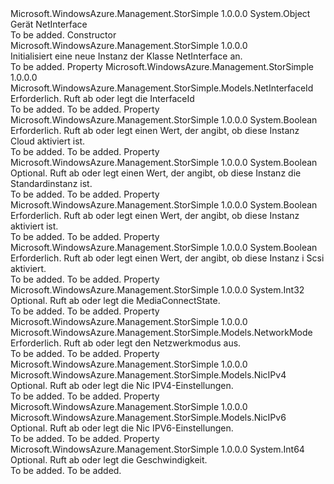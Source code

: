 <Type Name="NetInterface" FullName="Microsoft.WindowsAzure.Management.StorSimple.Models.NetInterface">
  <TypeSignature Language="C#" Value="public class NetInterface" />
  <TypeSignature Language="ILAsm" Value=".class public auto ansi beforefieldinit NetInterface extends System.Object" />
  <TypeSignature Language="DocId" Value="T:Microsoft.WindowsAzure.Management.StorSimple.Models.NetInterface" />
  <TypeSignature Language="VB.NET" Value="Public Class NetInterface" />
  <TypeSignature Language="F#" Value="type NetInterface = class" />
  <AssemblyInfo>
    <AssemblyName>Microsoft.WindowsAzure.Management.StorSimple</AssemblyName>
    <AssemblyVersion>1.0.0.0</AssemblyVersion>
  </AssemblyInfo>
  <Base>
    <BaseTypeName>System.Object</BaseTypeName>
  </Base>
  <Interfaces />
  <Docs>
    <summary>
            Gerät NetInterface
            </summary>
    <remarks>To be added.</remarks>
  </Docs>
  <Members>
    <Member MemberName=".ctor">
      <MemberSignature Language="C#" Value="public NetInterface ();" />
      <MemberSignature Language="ILAsm" Value=".method public hidebysig specialname rtspecialname instance void .ctor() cil managed" />
      <MemberSignature Language="DocId" Value="M:Microsoft.WindowsAzure.Management.StorSimple.Models.NetInterface.#ctor" />
      <MemberSignature Language="VB.NET" Value="Public Sub New ()" />
      <MemberType>Constructor</MemberType>
      <AssemblyInfo>
        <AssemblyName>Microsoft.WindowsAzure.Management.StorSimple</AssemblyName>
        <AssemblyVersion>1.0.0.0</AssemblyVersion>
      </AssemblyInfo>
      <Parameters />
      <Docs>
        <summary>
            Initialisiert eine neue Instanz der Klasse NetInterface an.
            </summary>
        <remarks>To be added.</remarks>
      </Docs>
    </Member>
    <Member MemberName="InterfaceId">
      <MemberSignature Language="C#" Value="public Microsoft.WindowsAzure.Management.StorSimple.Models.NetInterfaceId InterfaceId { get; set; }" />
      <MemberSignature Language="ILAsm" Value=".property instance valuetype Microsoft.WindowsAzure.Management.StorSimple.Models.NetInterfaceId InterfaceId" />
      <MemberSignature Language="DocId" Value="P:Microsoft.WindowsAzure.Management.StorSimple.Models.NetInterface.InterfaceId" />
      <MemberSignature Language="VB.NET" Value="Public Property InterfaceId As NetInterfaceId" />
      <MemberSignature Language="F#" Value="member this.InterfaceId : Microsoft.WindowsAzure.Management.StorSimple.Models.NetInterfaceId with get, set" Usage="Microsoft.WindowsAzure.Management.StorSimple.Models.NetInterface.InterfaceId" />
      <MemberType>Property</MemberType>
      <AssemblyInfo>
        <AssemblyName>Microsoft.WindowsAzure.Management.StorSimple</AssemblyName>
        <AssemblyVersion>1.0.0.0</AssemblyVersion>
      </AssemblyInfo>
      <ReturnValue>
        <ReturnType>Microsoft.WindowsAzure.Management.StorSimple.Models.NetInterfaceId</ReturnType>
      </ReturnValue>
      <Docs>
        <summary>
            Erforderlich. Ruft ab oder legt die InterfaceId
            </summary>
        <value>To be added.</value>
        <remarks>To be added.</remarks>
      </Docs>
    </Member>
    <Member MemberName="IsCloudEnabled">
      <MemberSignature Language="C#" Value="public bool IsCloudEnabled { get; set; }" />
      <MemberSignature Language="ILAsm" Value=".property instance bool IsCloudEnabled" />
      <MemberSignature Language="DocId" Value="P:Microsoft.WindowsAzure.Management.StorSimple.Models.NetInterface.IsCloudEnabled" />
      <MemberSignature Language="VB.NET" Value="Public Property IsCloudEnabled As Boolean" />
      <MemberSignature Language="F#" Value="member this.IsCloudEnabled : bool with get, set" Usage="Microsoft.WindowsAzure.Management.StorSimple.Models.NetInterface.IsCloudEnabled" />
      <MemberType>Property</MemberType>
      <AssemblyInfo>
        <AssemblyName>Microsoft.WindowsAzure.Management.StorSimple</AssemblyName>
        <AssemblyVersion>1.0.0.0</AssemblyVersion>
      </AssemblyInfo>
      <ReturnValue>
        <ReturnType>System.Boolean</ReturnType>
      </ReturnValue>
      <Docs>
        <summary>
            Erforderlich. Ruft ab oder legt einen Wert, der angibt, ob diese Instanz Cloud aktiviert ist.
            </summary>
        <value>To be added.</value>
        <remarks>To be added.</remarks>
      </Docs>
    </Member>
    <Member MemberName="IsDefault">
      <MemberSignature Language="C#" Value="public bool IsDefault { get; set; }" />
      <MemberSignature Language="ILAsm" Value=".property instance bool IsDefault" />
      <MemberSignature Language="DocId" Value="P:Microsoft.WindowsAzure.Management.StorSimple.Models.NetInterface.IsDefault" />
      <MemberSignature Language="VB.NET" Value="Public Property IsDefault As Boolean" />
      <MemberSignature Language="F#" Value="member this.IsDefault : bool with get, set" Usage="Microsoft.WindowsAzure.Management.StorSimple.Models.NetInterface.IsDefault" />
      <MemberType>Property</MemberType>
      <AssemblyInfo>
        <AssemblyName>Microsoft.WindowsAzure.Management.StorSimple</AssemblyName>
        <AssemblyVersion>1.0.0.0</AssemblyVersion>
      </AssemblyInfo>
      <ReturnValue>
        <ReturnType>System.Boolean</ReturnType>
      </ReturnValue>
      <Docs>
        <summary>
            Optional. Ruft ab oder legt einen Wert, der angibt, ob diese Instanz die Standardinstanz ist.
            </summary>
        <value>To be added.</value>
        <remarks>To be added.</remarks>
      </Docs>
    </Member>
    <Member MemberName="IsEnabled">
      <MemberSignature Language="C#" Value="public bool IsEnabled { get; set; }" />
      <MemberSignature Language="ILAsm" Value=".property instance bool IsEnabled" />
      <MemberSignature Language="DocId" Value="P:Microsoft.WindowsAzure.Management.StorSimple.Models.NetInterface.IsEnabled" />
      <MemberSignature Language="VB.NET" Value="Public Property IsEnabled As Boolean" />
      <MemberSignature Language="F#" Value="member this.IsEnabled : bool with get, set" Usage="Microsoft.WindowsAzure.Management.StorSimple.Models.NetInterface.IsEnabled" />
      <MemberType>Property</MemberType>
      <AssemblyInfo>
        <AssemblyName>Microsoft.WindowsAzure.Management.StorSimple</AssemblyName>
        <AssemblyVersion>1.0.0.0</AssemblyVersion>
      </AssemblyInfo>
      <ReturnValue>
        <ReturnType>System.Boolean</ReturnType>
      </ReturnValue>
      <Docs>
        <summary>
            Erforderlich. Ruft ab oder legt einen Wert, der angibt, ob diese Instanz aktiviert ist.
            </summary>
        <value>To be added.</value>
        <remarks>To be added.</remarks>
      </Docs>
    </Member>
    <Member MemberName="IsIScsiEnabled">
      <MemberSignature Language="C#" Value="public bool IsIScsiEnabled { get; set; }" />
      <MemberSignature Language="ILAsm" Value=".property instance bool IsIScsiEnabled" />
      <MemberSignature Language="DocId" Value="P:Microsoft.WindowsAzure.Management.StorSimple.Models.NetInterface.IsIScsiEnabled" />
      <MemberSignature Language="VB.NET" Value="Public Property IsIScsiEnabled As Boolean" />
      <MemberSignature Language="F#" Value="member this.IsIScsiEnabled : bool with get, set" Usage="Microsoft.WindowsAzure.Management.StorSimple.Models.NetInterface.IsIScsiEnabled" />
      <MemberType>Property</MemberType>
      <AssemblyInfo>
        <AssemblyName>Microsoft.WindowsAzure.Management.StorSimple</AssemblyName>
        <AssemblyVersion>1.0.0.0</AssemblyVersion>
      </AssemblyInfo>
      <ReturnValue>
        <ReturnType>System.Boolean</ReturnType>
      </ReturnValue>
      <Docs>
        <summary>
            Erforderlich. Ruft ab oder legt einen Wert, der angibt, ob diese Instanz i Scsi aktiviert.
            </summary>
        <value>To be added.</value>
        <remarks>To be added.</remarks>
      </Docs>
    </Member>
    <Member MemberName="MediaConnectState">
      <MemberSignature Language="C#" Value="public int MediaConnectState { get; set; }" />
      <MemberSignature Language="ILAsm" Value=".property instance int32 MediaConnectState" />
      <MemberSignature Language="DocId" Value="P:Microsoft.WindowsAzure.Management.StorSimple.Models.NetInterface.MediaConnectState" />
      <MemberSignature Language="VB.NET" Value="Public Property MediaConnectState As Integer" />
      <MemberSignature Language="F#" Value="member this.MediaConnectState : int with get, set" Usage="Microsoft.WindowsAzure.Management.StorSimple.Models.NetInterface.MediaConnectState" />
      <MemberType>Property</MemberType>
      <AssemblyInfo>
        <AssemblyName>Microsoft.WindowsAzure.Management.StorSimple</AssemblyName>
        <AssemblyVersion>1.0.0.0</AssemblyVersion>
      </AssemblyInfo>
      <ReturnValue>
        <ReturnType>System.Int32</ReturnType>
      </ReturnValue>
      <Docs>
        <summary>
            Optional. Ruft ab oder legt die MediaConnectState.
            </summary>
        <value>To be added.</value>
        <remarks>To be added.</remarks>
      </Docs>
    </Member>
    <Member MemberName="Mode">
      <MemberSignature Language="C#" Value="public Microsoft.WindowsAzure.Management.StorSimple.Models.NetworkMode Mode { get; set; }" />
      <MemberSignature Language="ILAsm" Value=".property instance valuetype Microsoft.WindowsAzure.Management.StorSimple.Models.NetworkMode Mode" />
      <MemberSignature Language="DocId" Value="P:Microsoft.WindowsAzure.Management.StorSimple.Models.NetInterface.Mode" />
      <MemberSignature Language="VB.NET" Value="Public Property Mode As NetworkMode" />
      <MemberSignature Language="F#" Value="member this.Mode : Microsoft.WindowsAzure.Management.StorSimple.Models.NetworkMode with get, set" Usage="Microsoft.WindowsAzure.Management.StorSimple.Models.NetInterface.Mode" />
      <MemberType>Property</MemberType>
      <AssemblyInfo>
        <AssemblyName>Microsoft.WindowsAzure.Management.StorSimple</AssemblyName>
        <AssemblyVersion>1.0.0.0</AssemblyVersion>
      </AssemblyInfo>
      <ReturnValue>
        <ReturnType>Microsoft.WindowsAzure.Management.StorSimple.Models.NetworkMode</ReturnType>
      </ReturnValue>
      <Docs>
        <summary>
            Erforderlich. Ruft ab oder legt den Netzwerkmodus aus.
            </summary>
        <value>To be added.</value>
        <remarks>To be added.</remarks>
      </Docs>
    </Member>
    <Member MemberName="NicIPv4Settings">
      <MemberSignature Language="C#" Value="public Microsoft.WindowsAzure.Management.StorSimple.Models.NicIPv4 NicIPv4Settings { get; set; }" />
      <MemberSignature Language="ILAsm" Value=".property instance class Microsoft.WindowsAzure.Management.StorSimple.Models.NicIPv4 NicIPv4Settings" />
      <MemberSignature Language="DocId" Value="P:Microsoft.WindowsAzure.Management.StorSimple.Models.NetInterface.NicIPv4Settings" />
      <MemberSignature Language="VB.NET" Value="Public Property NicIPv4Settings As NicIPv4" />
      <MemberSignature Language="F#" Value="member this.NicIPv4Settings : Microsoft.WindowsAzure.Management.StorSimple.Models.NicIPv4 with get, set" Usage="Microsoft.WindowsAzure.Management.StorSimple.Models.NetInterface.NicIPv4Settings" />
      <MemberType>Property</MemberType>
      <AssemblyInfo>
        <AssemblyName>Microsoft.WindowsAzure.Management.StorSimple</AssemblyName>
        <AssemblyVersion>1.0.0.0</AssemblyVersion>
      </AssemblyInfo>
      <ReturnValue>
        <ReturnType>Microsoft.WindowsAzure.Management.StorSimple.Models.NicIPv4</ReturnType>
      </ReturnValue>
      <Docs>
        <summary>
            Optional. Ruft ab oder legt die Nic IPV4-Einstellungen.
            </summary>
        <value>To be added.</value>
        <remarks>To be added.</remarks>
      </Docs>
    </Member>
    <Member MemberName="NicIPv6Settings">
      <MemberSignature Language="C#" Value="public Microsoft.WindowsAzure.Management.StorSimple.Models.NicIPv6 NicIPv6Settings { get; set; }" />
      <MemberSignature Language="ILAsm" Value=".property instance class Microsoft.WindowsAzure.Management.StorSimple.Models.NicIPv6 NicIPv6Settings" />
      <MemberSignature Language="DocId" Value="P:Microsoft.WindowsAzure.Management.StorSimple.Models.NetInterface.NicIPv6Settings" />
      <MemberSignature Language="VB.NET" Value="Public Property NicIPv6Settings As NicIPv6" />
      <MemberSignature Language="F#" Value="member this.NicIPv6Settings : Microsoft.WindowsAzure.Management.StorSimple.Models.NicIPv6 with get, set" Usage="Microsoft.WindowsAzure.Management.StorSimple.Models.NetInterface.NicIPv6Settings" />
      <MemberType>Property</MemberType>
      <AssemblyInfo>
        <AssemblyName>Microsoft.WindowsAzure.Management.StorSimple</AssemblyName>
        <AssemblyVersion>1.0.0.0</AssemblyVersion>
      </AssemblyInfo>
      <ReturnValue>
        <ReturnType>Microsoft.WindowsAzure.Management.StorSimple.Models.NicIPv6</ReturnType>
      </ReturnValue>
      <Docs>
        <summary>
            Optional. Ruft ab oder legt die Nic IPV6-Einstellungen.
            </summary>
        <value>To be added.</value>
        <remarks>To be added.</remarks>
      </Docs>
    </Member>
    <Member MemberName="Speed">
      <MemberSignature Language="C#" Value="public long Speed { get; set; }" />
      <MemberSignature Language="ILAsm" Value=".property instance int64 Speed" />
      <MemberSignature Language="DocId" Value="P:Microsoft.WindowsAzure.Management.StorSimple.Models.NetInterface.Speed" />
      <MemberSignature Language="VB.NET" Value="Public Property Speed As Long" />
      <MemberSignature Language="F#" Value="member this.Speed : int64 with get, set" Usage="Microsoft.WindowsAzure.Management.StorSimple.Models.NetInterface.Speed" />
      <MemberType>Property</MemberType>
      <AssemblyInfo>
        <AssemblyName>Microsoft.WindowsAzure.Management.StorSimple</AssemblyName>
        <AssemblyVersion>1.0.0.0</AssemblyVersion>
      </AssemblyInfo>
      <ReturnValue>
        <ReturnType>System.Int64</ReturnType>
      </ReturnValue>
      <Docs>
        <summary>
            Optional. Ruft ab oder legt die Geschwindigkeit.
            </summary>
        <value>To be added.</value>
        <remarks>To be added.</remarks>
      </Docs>
    </Member>
  </Members>
</Type>